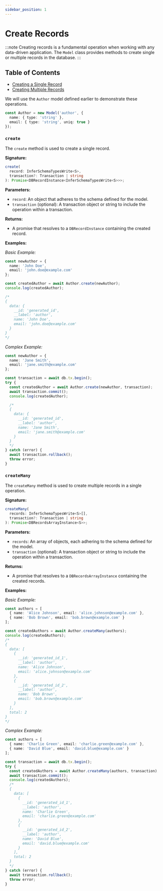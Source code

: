 ```yaml
---
sidebar_position: 1
---
```


# Create Records
:::note
Creating records is a fundamental operation when working with any data-driven application. The `Model` class provides methods to create single or multiple records in the database. 
:::

## Table of Contents

- [Creating a Single Record](#create)
- [Creating Multiple Records](#createmany)

We will use the `Author` model defined earlier to demonstrate these operations.
```typescript
const Author = new Model('author', {
  name: { type: 'string' },
  email: { type: 'string', uniq: true }
});
```

### `create`

The `create` method is used to create a single record.


**Signature:**
```typescript
create(
  record: InferSchemaTypesWrite<S>,
  transaction?: Transaction | string
): Promise<DBRecordInstance<InferSchemaTypesWrite<S>>>;
```

**Parameters:**

- `record`: An object that adheres to the schema defined for the model.
- `transaction` (optional): A transaction object or string to include the operation within a transaction.

**Returns:**

- A promise that resolves to a `DBRecordInstance` containing the created record.

**Examples:**

*Basic Example:*
```typescript
const newAuthor = {
  name: 'John Doe',
  email: 'john.doe@example.com'
};

const createdAuthor = await Author.create(newAuthor);
console.log(createdAuthor);

/*
{
  data: {
    __id: 'generated_id',
    __label: 'author',
    name: 'John Doe',
    email: 'john.doe@example.com'
  }
}
*/
```

*Complex Example:*
```typescript
const newAuthor = {
  name: 'Jane Smith',
  email: 'jane.smith@example.com'
};

const transaction = await db.tx.begin();
try {
  const createdAuthor = await Author.create(newAuthor, transaction);
  await transaction.commit();
  console.log(createdAuthor);

  /*
  {
    data: {
      __id: 'generated_id',
      __label: 'author',
      name: 'Jane Smith',
      email: 'jane.smith@example.com'
    }
  }
  */
} catch (error) {
  await transaction.rollback();
  throw error;
}

```

### `createMany`

The `createMany` method is used to create multiple records in a single operation.

**Signature:**
```typescript
createMany(
  records: InferSchemaTypesWrite<S>[],
  transaction?: Transaction | string
): Promise<DBRecordsArrayInstance<S>>;
```

**Parameters:**

- `records`: An array of objects, each adhering to the schema defined for the model.
- `transaction` (optional): A transaction object or string to include the operation within a transaction.

**Returns:**

- A promise that resolves to a `DBRecordsArrayInstance` containing the created records.

**Examples:**

*Basic Example:*
```typescript
const authors = [
  { name: 'Alice Johnson', email: 'alice.johnson@example.com' },
  { name: 'Bob Brown', email: 'bob.brown@example.com' }
];

const createdAuthors = await Author.createMany(authors);
console.log(createdAuthors);
/*
{
  data: [
    {
      __id: 'generated_id_1',
      __label: 'author',
      name: 'Alice Johnson',
      email: 'alice.johnson@example.com'
    },
    {
      __id: 'generated_id_2',
      __label: 'author',
      name: 'Bob Brown',
      email: 'bob.brown@example.com'
    }
  ],
  total: 2
}
*/
```

*Complex Example:*
```typescript
const authors = [
  { name: 'Charlie Green', email: 'charlie.green@example.com' },
  { name: 'David Blue', email: 'david.blue@example.com' }
];

const transaction = await db.tx.begin();
try {
  const createdAuthors = await Author.createMany(authors, transaction);
  await transaction.commit();
  console.log(createdAuthors);
  /*
  {
    data: [
      {
        __id: 'generated_id_1',
        __label: 'author',
        name: 'Charlie Green',
        email: 'charlie.green@example.com'
      },
      {
        __id: 'generated_id_2',
        __label: 'author',
        name: 'David Blue',
        email: 'david.blue@example.com'
      }
    ],
    total: 2
  }
  */
} catch (error) {
  await transaction.rollback();
  throw error;
}

```


